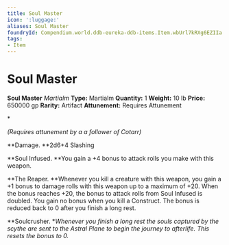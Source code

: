 ```yaml
---
title: Soul Master
icon: ':luggage:'
aliases: Soul Master
foundryId: Compendium.world.ddb-eureka-ddb-items.Item.wbUrl7kRXg6EZIIa
tags:
- Item
---
```


# Soul Master

**Soul Master**
_Martialm_
**Type:** Martialm
**Quantity:** 1
**Weight:** 10 lb
**Price:** 650000 gp
**Rarity:** Artifact
**Attunement:** Requires Attunement

*<div class="item-attunement"><i>(Requires attunement by a a follower of Cotarr)</i><p>**Damage. **2d6+4 Slashing

**Soul Infused. **You gain a +4 bonus to attack rolls you make with this weapon. 

**The Reaper. **Whenever you kill a creature with this weapon, you gain a +1 bonus to damage rolls with this weapon up to a maximum of +20. When the bonus reaches +20, the bonus to attack rolls from Soul Infused is doubled. You gain no bonus when you kill a Construct. The bonus is reduced back to 0 after you finish a long rest. 

**Soulcrusher. **Whenever you finish a long rest the souls captured by the scythe are sent to the Astral Plane to begin the journey to afterlife. This resets the bonus to 0.</p>*